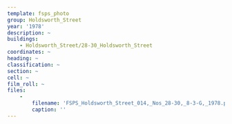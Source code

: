 ```yaml
---
template: fsps_photo
group: Holdsworth_Street
year: '1978'
description: ~
buildings:
    - Holdsworth_Street/28-30_Holdsworth_Street
coordinates: ~
heading: ~
classification: ~
section: ~
cell: ~
film_roll: ~
files:
    -
        filename: 'FSPS_Holdsworth_Street_014,_Nos_28-30,_8-3-G,_1978.png'
        caption: ''
---
```

